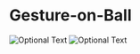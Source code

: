 # Gesture-on-Ball
![Optional Text](../master/myFolder/11.png)
![Optional Text](../master/myFolder/22.png)
